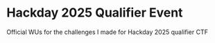 # Hackday 2025 Qualifier Event

Official WUs for the challenges I made for Hackday 2025 qualifier CTF 
